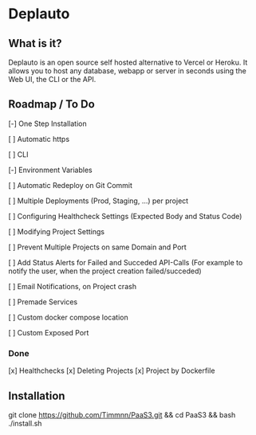 # Deplauto

## What is it?

Deplauto is an open source self hosted alternative to Vercel or Heroku. It allows you to host any database, webapp or server in seconds using the Web UI, the CLI or the API.

## Roadmap / To Do

[-] One Step Installation

[ ] Automatic https

[ ] CLI

[-] Environment Variables

[ ] Automatic Redeploy on Git Commit

[ ] Multiple Deployments (Prod, Staging, ...) per project

[ ] Configuring Healthcheck Settings (Expected Body and Status Code)

[ ] Modifying Project Settings

[ ] Prevent Multiple Projects on same Domain and Port

[ ] Add Status Alerts for Failed and Succeded API-Calls (For example to notify the user, when the project creation failed/succeded)

[ ] Email Notifications, on Project crash

[ ] Premade Services

[ ] Custom docker compose location

[ ] Custom Exposed Port

### Done

[x] Healthchecks
[x] Deleting Projects
[x] Project by Dockerfile

## Installation

git clone https://github.com/Timmnn/PaaS3.git && cd PaaS3 && bash ./install.sh
